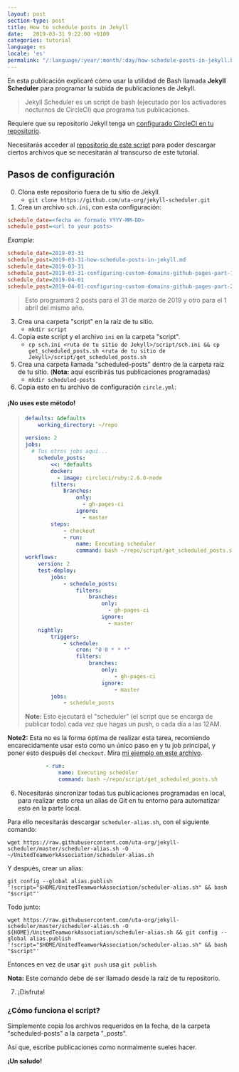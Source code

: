 ```yaml
---
layout: post
section-type: post
title: How to schedule posts in Jekyll 
date:   2019-03-31 9:22:00 +0100
categories: tutorial
language: es
locale: 'es'
permalink: "/:language/:year/:month/:day/how-schedule-posts-in-jekyll.html"
---
```


En esta publicación explicaré cómo usar la utilidad de Bash llamada **Jekyll Scheduler** para programar la subida de publicaciones de Jekyll.

> Jekyll Scheduler es un script de bash (ejecutado por los activadores nocturnos de CircleCI) que programa tus publicaciones.

Requiere que su repositorio Jekyll tenga un [configurado CircleCI en tu repositorio](https://z3nth10n.net/en/2019/03/20/jekyll-plugin-issue-with-github-pages).

Necesitarás acceder al [repositorio de este script](https://github.com/uta-org/jekyll-scheduler) para poder descargar ciertos archivos que se necesitarán al transcurso de este tutorial.

## Pasos de configuración

0. Clona este repositorio fuera de tu sitio de Jekyll.
	- `git clone https://github.com/uta-org/jekyll-scheduler.git`
1. Crea un archivo `sch.ini`, con esta configuración:

```ini
schedule_date=<fecha en formato YYYY-MM-DD>
schedule_post=<url to your posts>
```

*Example:*

```ini
schedule_date=2019-03-31
schedule_post=2019-03-31-how-schedule-posts-in-jekyll.md
schedule_date=2019-03-31
schedule_post=2019-03-31-configuring-custom-domains-github-pages-part-1.md
schedule_date=2019-04-01
schedule_post=2019-04-01-configuring-custom-domains-github-pages-part-2.md
```

> Esto programará 2 posts para el 31 de marzo de 2019 y otro para el 1 abril del mismo año.

3. Crea una carpeta "script" en la raíz de tu sitio.
	- `mkdir script`
2. Copia este script y el archivo `ini` en la carpeta "script".
	- `cp sch.ini <ruta de tu sitio de Jekyll>/script/sch.ini && cp get_scheduled_posts.sh <ruta de tu sitio de Jekyll>/script/get_scheduled_posts.sh`
4. Crea una carpeta llamada "scheduled-posts" dentro de la carpeta raíz de tu sitio. (**Nota:** aquí escribirás tus publicaciones programadas)
	- `mkdir scheduled-posts`
5. Copia esto en tu archivo de configuración `circle.yml`:

#### ¡No uses este método!

> ```yaml
> defaults: &defaults
>     working_directory: ~/repo
>     
> version: 2
> jobs:
>   # Tus otros jobs aquí... 
>     schedule_posts:
>         <<: *defaults
>         docker:
>           - image: circleci/ruby:2.6.0-node
>         filters:
>             branches:
>                 only:
>                   - gh-pages-ci
>                 ignore:
>                   - master
>         steps:
>             - checkout 
>             - run:
>                 name: Executing scheduler
>                 command: bash ~/repo/script/get_scheduled_posts.sh
> workflows:
>     version: 2
>     test-deploy:
>         jobs:
>             - schedule_posts:
>                 filters:
>                     branches:
>                         only:
>                           - gh-pages-ci
>                         ignore:
>                           - master              
>     nightly:
>         triggers:
>             - schedule:
>                 cron: "0 0 * * *"
>                 filters:
>                     branches:
>                         only:
>                             - gh-pages-ci
>                         ignore:
>                             - master
>         jobs:
>             - schedule_posts
> ```
>
> **Note:** Esto ejecutará el "scheduler" (el script que se encarga de publicar todo) cada vez que hagas un push, o cada día a las 12AM.

**Note2:** Esta no es la forma óptima de realizar esta tarea, recomiendo encarecidamente usar esto como un único paso en y tu job principal, y poner esto después del `checkout`. Mira [mi ejemplo en este archivo](https://github.com/z3nth10n/z3nth10n.github.io/blob/4500f380cd722a25e83108d5335edb87a9a3274e/circle.yml#L23).

```yaml
            - run:
                name: Executing scheduler
                command: bash ~/repo/script/get_scheduled_posts.sh
```

6. Necesitarás sincronizar todas tus publicaciones programadas en local, para realizar esto crea un alias de Git en tu entorno para automatizar esto en la parte local.

Para ello necesitarás descargar `scheduler-alias.sh`, con el siguiente comando:

`wget https://raw.githubusercontent.com/uta-org/jekyll-scheduler/master/scheduler-alias.sh -O ~/UnitedTeamworkAssociation/scheduler-alias.sh`

Y después, crear un alias:

`git config --global alias.publish '!script="$HOME/UnitedTeamworkAssociation/scheduler-alias.sh" && bash "$script"'`

Todo junto:

`wget https://raw.githubusercontent.com/uta-org/jekyll-scheduler/master/scheduler-alias.sh -O ${HOME}/UnitedTeamworkAssociation/scheduler-alias.sh && git config --global alias.publish '!script="$HOME/UnitedTeamworkAssociation/scheduler-alias.sh" && bash "$script"'`

Entonces en vez de usar `git push` usa `git publish`.

**Nota:** Este comando debe de ser llamado desde la raíz de tu repositorio.

7. ¡Disfruta!

### ¿Cómo funciona el script?

Simplemente copia los archivos requeridos en la fecha, de la carpeta "scheduled-posts" a la carpeta "_posts".

Así que, escribe publicaciones como normalmente sueles hacer.

**¡Un saludo!**